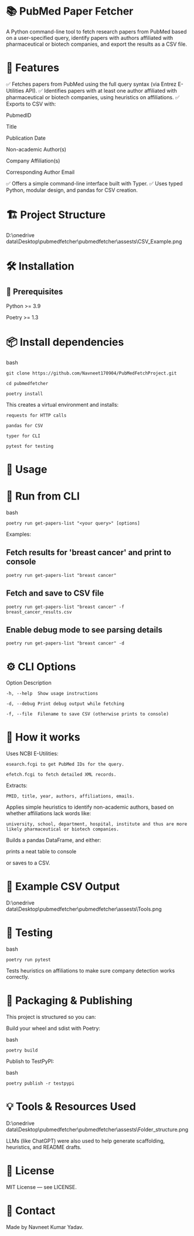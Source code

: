 # 📚 PubMed Paper Fetcher
A Python command-line tool to fetch research papers from PubMed based on a user-specified query, identify papers with authors affiliated with pharmaceutical or biotech companies, and export the results as a CSV file.

# 🚀 Features
✅ Fetches papers from PubMed using the full query syntax (via Entrez E-Utilities API).
✅ Identifies papers with at least one author affiliated with pharmaceutical or biotech companies, using heuristics on affiliations.
✅ Exports to CSV with:

PubmedID

Title

Publication Date

Non-academic Author(s)

Company Affiliation(s)

Corresponding Author Email

✅ Offers a simple command-line interface built with Typer.
✅ Uses typed Python, modular design, and pandas for CSV creation.

# 🏗 Project Structure

D:\onedrive data\Desktop\pubmedfetcher\pubmedfetcher\assests\CSV_Example.png

# 🛠 Installation
## 📌 Prerequisites
Python >= 3.9

Poetry >= 1.3

# 📦 Install dependencies
bash

    git clone https://github.com/Navneet170904/PubMedFetchProject.git

    cd pubmedfetcher
    
    poetry install

This creates a virtual environment and installs:

    requests for HTTP calls

    pandas for CSV

    typer for CLI

    pytest for testing

# 🚀 Usage
# 🎯 Run from CLI

bash

    poetry run get-papers-list "<your query>" [options]

Examples:

## Fetch results for 'breast cancer' and print to console
    
    poetry run get-papers-list "breast cancer"

## Fetch and save to CSV file

    poetry run get-papers-list "breast cancer" -f breast_cancer_results.csv

## Enable debug mode to see parsing details

    poetry run get-papers-list "breast cancer" -d

# ⚙ CLI Options
Option	Description

    -h, --help	Show usage instructions

    -d, --debug	Print debug output while fetching
    
    -f, --file	Filename to save CSV (otherwise prints to console)

# 🧠 How it works
Uses NCBI E-Utilities:

    esearch.fcgi to get PubMed IDs for the query.

    efetch.fcgi to fetch detailed XML records.

Extracts:

    PMID, title, year, authors, affiliations, emails.

Applies simple heuristics to identify non-academic authors, based on whether affiliations lack words like:

    university, school, department, hospital, institute and thus are more likely pharmaceutical or biotech companies.

Builds a pandas DataFrame, and either:

prints a neat table to console

or saves to a CSV.

# 📝 Example CSV Output

D:\onedrive data\Desktop\pubmedfetcher\pubmedfetcher\assests\Tools.png

# 🧪 Testing
bash

    poetry run pytest

Tests heuristics on affiliations to make sure company detection works correctly.

# 🚀 Packaging & Publishing
This project is structured so you can:

Build your wheel and sdist with Poetry:

bash

    poetry build

Publish to TestPyPI:

bash

    poetry publish -r testpypi

# 💡 Tools & Resources Used

D:\onedrive data\Desktop\pubmedfetcher\pubmedfetcher\assests\Folder_structure.png

LLMs (like ChatGPT) were also used to help generate scaffolding, heuristics, and README drafts.

# 📝 License
MIT License — see LICENSE.

# 👋 Contact
Made by Navneet Kumar Yadav.